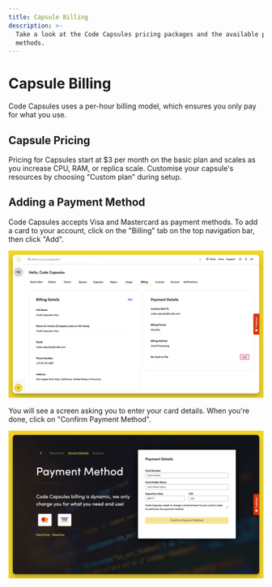 ```yaml
---
title: Capsule Billing
description: >-
  Take a look at the Code Capsules pricing packages and the available payment
  methods.
---
```


# Capsule Billing

Code Capsules uses a per-hour billing model, which ensures you only pay for what you use.

## Capsule Pricing

Pricing for Capsules start at $3 per month on the basic plan and scales as you increase CPU, RAM, or replica scale. Customise your capsule's resources by choosing "Custom plan" during setup.

## Adding a Payment Method

Code Capsules accepts Visa and Mastercard as payment methods. To add a card to your account, click on the "Billing" tab on the top navigation bar, then click "Add".

![Add Payment Method](../../.gitbook/assets/payment-methods.png)

You will see a screen asking you to enter your card details. When you're done, click on "Confirm Payment Method".

![Enter Card Details](../../.gitbook/assets/card-details.png)
